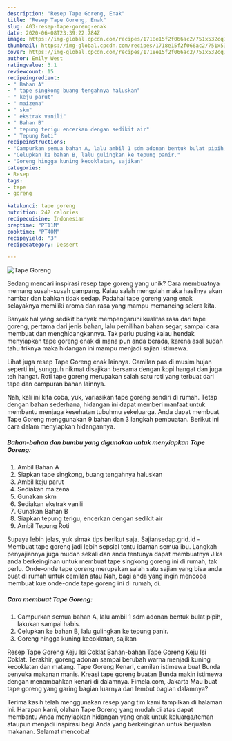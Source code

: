 ```yaml
---
description: "Resep Tape Goreng, Enak"
title: "Resep Tape Goreng, Enak"
slug: 403-resep-tape-goreng-enak
date: 2020-06-08T23:39:22.784Z
image: https://img-global.cpcdn.com/recipes/1718e15f2f066ac2/751x532cq70/tape-goreng-foto-resep-utama.jpg
thumbnail: https://img-global.cpcdn.com/recipes/1718e15f2f066ac2/751x532cq70/tape-goreng-foto-resep-utama.jpg
cover: https://img-global.cpcdn.com/recipes/1718e15f2f066ac2/751x532cq70/tape-goreng-foto-resep-utama.jpg
author: Emily West
ratingvalue: 3.1
reviewcount: 15
recipeingredient:
- " Bahan A"
- " tape singkong buang tengahnya haluskan"
- " keju parut"
- " maizena"
- " skm"
- " ekstrak vanili"
- " Bahan B"
- " tepung terigu encerkan dengan sedikit air"
- " Tepung Roti"
recipeinstructions:
- "Campurkan semua bahan A, lalu ambil 1 sdm adonan bentuk bulat pipih, lakukan sampai habis."
- "Celupkan ke bahan B, lalu gulingkan ke tepung panir."
- "Goreng hingga kuning kecoklatan, sajikan"
categories:
- Resep
tags:
- tape
- goreng

katakunci: tape goreng 
nutrition: 242 calories
recipecuisine: Indonesian
preptime: "PT11M"
cooktime: "PT40M"
recipeyield: "3"
recipecategory: Dessert

---
```



![Tape Goreng](https://img-global.cpcdn.com/recipes/1718e15f2f066ac2/751x532cq70/tape-goreng-foto-resep-utama.jpg)

Sedang mencari inspirasi resep tape goreng yang unik? Cara membuatnya memang susah-susah gampang. Kalau salah mengolah maka hasilnya akan hambar dan bahkan tidak sedap. Padahal tape goreng yang enak selayaknya memiliki aroma dan rasa yang mampu memancing selera kita.

Banyak hal yang sedikit banyak mempengaruhi kualitas rasa dari tape goreng, pertama dari jenis bahan, lalu pemilihan bahan segar, sampai cara membuat dan menghidangkannya. Tak perlu pusing kalau hendak menyiapkan tape goreng enak di mana pun anda berada, karena asal sudah tahu triknya maka hidangan ini mampu menjadi sajian istimewa.

Lihat juga resep Tape Goreng enak lainnya. Camilan pas di musim hujan seperti ini, sungguh nikmat disajikan bersama dengan kopi hangat dan juga teh hangat. Roti tape goreng merupakan salah satu roti yang terbuat dari tape dan campuran bahan lainnya.


Nah, kali ini kita coba, yuk, variasikan tape goreng sendiri di rumah. Tetap dengan bahan sederhana, hidangan ini dapat memberi manfaat untuk membantu menjaga kesehatan tubuhmu sekeluarga. Anda dapat membuat Tape Goreng menggunakan 9 bahan dan 3 langkah pembuatan. Berikut ini cara dalam menyiapkan hidangannya.

<!--inarticleads1-->

##### Bahan-bahan dan bumbu yang digunakan untuk menyiapkan Tape Goreng:

1. Ambil  Bahan A
1. Siapkan  tape singkong, buang tengahnya haluskan
1. Ambil  keju parut
1. Sediakan  maizena
1. Gunakan  skm
1. Sediakan  ekstrak vanili
1. Gunakan  Bahan B
1. Siapkan  tepung terigu, encerkan dengan sedikit air
1. Ambil  Tepung Roti


Supaya lebih jelas, yuk simak tips berikut saja. Sajiansedap.grid.id - Membuat tape goreng jadi lebih sepsial tentu idaman semua ibu. Langkah penyajiannya juga mudah sekali dan anda tentunya dapat membuatnya Jika anda berkeinginan untuk membuat tape singkong goreng ini di rumah, tak perlu. Onde-onde tape goreng merupakan salah satu sajian yang bisa anda buat di rumah untuk cemilan atau Nah, bagi anda yang ingin mencoba membuat kue onde-onde tape goreng ini di rumah, di. 

<!--inarticleads2-->

##### Cara membuat Tape Goreng:

1. Campurkan semua bahan A, lalu ambil 1 sdm adonan bentuk bulat pipih, lakukan sampai habis.
1. Celupkan ke bahan B, lalu gulingkan ke tepung panir.
1. Goreng hingga kuning kecoklatan, sajikan


Resep Tape Goreng Keju Isi Coklat Bahan-bahan Tape Goreng Keju Isi Coklat. Terakhir, goreng adonan sampai berubah warna menjadi kuning kecoklatan dan matang. Tape Goreng Kenari, camilan istimewa buat Bunda penyuka makanan manis. Kreasi tape goreng buatan Bunda makin istimewa dengan menambahkan kenari di dalamnya. Fimela.com, Jakarta Mau buat tape goreng yang garing bagian luarnya dan lembut bagian dalamnya? 

Terima kasih telah menggunakan resep yang tim kami tampilkan di halaman ini. Harapan kami, olahan Tape Goreng yang mudah di atas dapat membantu Anda menyiapkan hidangan yang enak untuk keluarga/teman ataupun menjadi inspirasi bagi Anda yang berkeinginan untuk berjualan makanan. Selamat mencoba!
